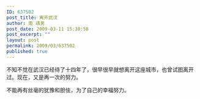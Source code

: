 ```yaml
---
ID: 637502
post_title: 离开武汉
author: 南 靖男
post_date: 2009-03-11 15:38:58
post_excerpt: ""
layout: post
permalink: 2009/03/637502
published: true
---
```

<p>不知不觉在武汉已经待了十四年了，很早很早就想离开这座城市，也曾试图离开过。现在，又是再一次的努力。</p>  <p>不能再有丝毫的犹豫和胆怯，为了自己的幸福努力。</p>
